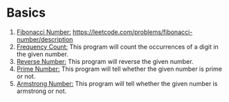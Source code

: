 # Basics
01. [Fibonacci Number:](./src/basic/Fibonacci.java) https://leetcode.com/problems/fibonacci-number/description
02. [Frequency Count:](./src/basic/FrequencyCount.java) This program will count the occurrences of a digit in the given number.
03. [Reverse Number:](./src/basic/ReverseNumber.java) This program will reverse the given number.
04. [Prime Number:](./src/basic/PrimeNumber.java) This program will tell whether the given number is prime or not.
05. [Armstrong Number:](./src/basic/ArmstrongNumber.java) This program will tell whether the given number is armstrong or not.
